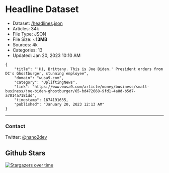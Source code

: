 # Headline Dataset

- Dataset: [/headlines.json](https://raw.githubusercontent.com/fwd/news/master/headlines.json) 
- Articles: 34k
- File Type: JSON
- File Size: ~**13MB**
- Sources: 4k
- Categories: 13
- Updated: Jan 20, 2023 10:10 AM

```
{
    "title": "'Hi, Brittany. This is Joe Biden.' President orders from DC's Ghostburger, stunning employee",
    "domain": "wusa9.com",
    "category": "UpliftingNews",
    "link": "https://www.wusa9.com/article/money/business/small-business/joe-biden-ghostburger/65-bd472668-9fd1-4a8d-b5d7-a7014a7181dd",
    "timestamp": 1674191635,
    "published": "January 20, 2023 12:13 AM"
}
```

---

### Contact 

Twitter: [@nano2dev](https://twitter.com/nano2dev)

## Github Stars

[![Stargazers over time](https://starchart.cc/fwd/news.svg)](https://starchart.cc/fwd/news)
